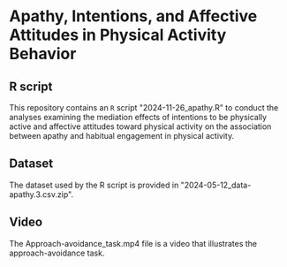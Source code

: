 # Apathy, Intentions, and Affective Attitudes in Physical Activity Behavior


## R script
This repository contains an `R` script "2024-11-26_apathy.R" to conduct the analyses examining the mediation effects of intentions to be physically active and affective attitudes toward physical activity on the association between apathy and habitual engagement in physical activity. 

## Dataset
The dataset used by the R script is provided in "2024-05-12_data-apathy.3.csv.zip".

## Video
The Approach-avoidance_task.mp4 file is a video that illustrates the approach-avoidance task.
